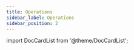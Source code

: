 ```yaml
---
title: Operations
sidebar_label: Operations
sidebar_position: 2
---
```


import DocCardList from '@theme/DocCardList';

<DocCardList />
